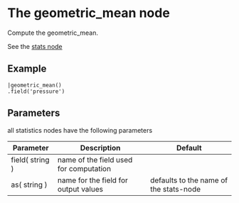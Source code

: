 The geometric_mean node
=====================

Compute the geometric_mean.

See the [stats node](/nodes/stats)

Example
-------
    
    |geometric_mean()
    .field('pressure') 


Parameters
----------
all statistics nodes have the following parameters

Parameter     | Description | Default 
--------------|-------------|--------- 
field( string )|name of the field used for computation|
as( string )| name for the field for output values| defaults to the name of the stats-node
